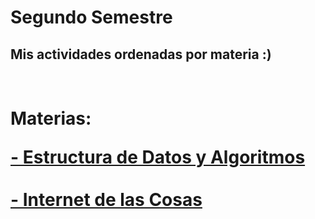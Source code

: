 # Segundo Semestre
## Mis actividades ordenadas por materia :)

<h1><br> Materias: 

<a href="https://github.com/ErickinSegura/tercer-semestre/tree/master/Estructura%20de%20Datos%20y%20Algoritmos" target="_blank">**- Estructura de Datos y Algoritmos**</a><br><br>
<a href="https://github.com/ErickinSegura/tercer-semestre/tree/master/Internet%20de%20las%20Cosas" target="_blank">**- Internet de las Cosas**</a><br><br>

